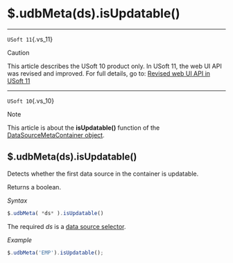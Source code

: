 # $.udbMeta(ds).isUpdatable()



----

`USoft 11`{.vs_11}

> [!CAUTION]
> This article describes the USoft 10 product only.
> In USoft 11, the web UI API was revised and improved. For full details, go to:
> [Revised web UI API in USoft 11](/docs/Web%20and%20app%20UIs/UDB%20udb/Revised%20web%20UI%20API%20in%20USoft%2011.md)

----

`USoft 10`{.vs_10}

> [!NOTE]
> This article is about the **isUpdatable()** function of the [DataSourceMetaContainer object](/docs/Web%20and%20app%20UIs/UDB%20DataSourceMetaContainer).

## **$.udbMeta(ds).isUpdatable()**

Detects whether the first data source in the container is updatable.

Returns a boolean.

*Syntax*

```js
$.udbMeta( *ds* ).isUpdatable()
```

The required *ds* is a [data source selector](/docs/Web%20and%20app%20UIs/UDB%20DataSourceMetaContainer/UDB%20DataSourceMetaContainer%20object.md).

*Example*

```js
$.udbMeta('EMP').isUpdatable();
```

 